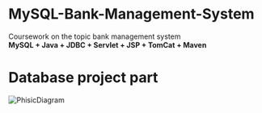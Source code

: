 # MySQL-Bank-Management-System
Coursework on the topic bank management system<br>
<strong>MySQL + Java + JDBC + Servlet + JSP + TomCat + Maven</strong>
<h1>Database project part</h1>

![PhisicDiagram](https://github.com/JustSashaUP/bank-managment-system/assets/94720780/2be4d6ce-2d7c-4e2b-aade-b34880568977)
